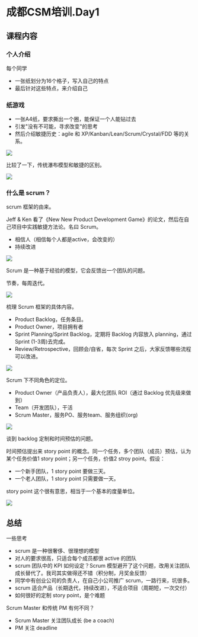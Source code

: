 # 成都CSM培训.Day1

## 课程内容

### 个人介绍

每个同学

 * 一张纸划分为16个格子，写入自己的特点
 * 最后针对这些特点，来介绍自己


### 纸游戏

 * 一张A4纸，要求撕出一个圈，能保证一个人能钻过去
 * 引发"没有不可能，寻求改变"的思考
 * 然后介绍敏捷历史：agile 和 XP/Kanban/Lean/Scrum/Crystal/FDD 等的关系。

![](images/2018_04_13_scrum_master_day_1/image_01.png)

比较了一下，传统瀑布模型和敏捷的区别。

![](images/2018_04_13_scrum_master_day_1/image_02.png)


### 什么是 scrum？

scrum 框架的由来。

Jeff & Ken 看了《New New Product Development Game》的论文，然后在自己项目中实践敏捷方法论。名曰 Scrum。

 * 相信人（相信每个人都是active，会改变的）
 * 持续改进

![](images/2018_04_13_scrum_master_day_1/image_03.png)

Scrum 是一种基于经验的模型，它会反馈出一个团队的问题。

节奏，每周迭代。

![](images/2018_04_13_scrum_master_day_1/image_04.png)

梳理 Scrum 框架的具体内容。

 * Product Backlog，任务条目。
 * Product Owner，项目拥有者
 * Sprint Planning/Sprint Backlog，定期将 Backlog 内容放入 planning，通过 Sprint (1-3周)去完成。
 * Review/Retrospective，回顾会/自省，每次 Sprint 之后，大家反馈哪些流程可以改进。

![](images/2018_04_13_scrum_master_day_1/image_05.png)

Scrum 下不同角色的定位。

 * Product Owner（产品负责人），最大化团队 ROI（通过 Backlog 优先级来做到）
 * Team（开发团队），干活
 * Scrum Master，服务PO、服务team、服务组织(org)

![](images/2018_04_13_scrum_master_day_1/image_06.png)

谈到 backlog 定制和时间预估的问题。

时间预估提出来 story point 的概念。同一个任务，多个团队（成员）预估，认为某个任务价值1 story point；另一个任务，价值2 stroy point。假设：

 * 一个新手团队，1 story point 要做三天。
 * 一个老人团队，1 story point 只需要做一天。

story point 这个很有意思，相当于一个基本的度量单位。

![](images/2018_04_13_scrum_master_day_1/image_07.png)


## 总结

一些思考

 * scrum 是一种很奢侈、很理想的模型
 * 对人的要求很高，只适合每个成员都很 active 的团队
 * scrum 团队中的 KPI 如何设定？Scrum 模型避开了这个问题，改用关注团队成长替代了。我司其实做得还不错（积分制，月奖金反馈）
 * 同学中有创业公司的负责人，在自己小公司推广 scrum，一路行来，坑很多。
 * scrum 适合产品（长期迭代，持续改进），不适合项目（周期短，一次交付）
 * 如何很好的定制 story point，是个难题

Scrum Master 和传统 PM 有何不同？

 * Scrum Master 关注团队成长 (be a coach)
 * PM 关注 deadline
